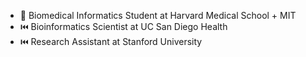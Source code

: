 - 👋 Biomedical Informatics Student at Harvard Medical School + MIT
- ⏮️ Bioinformatics Scientist at UC San Diego Health
- ⏮️ Research Assistant at Stanford University

<!---
johnjun430/johnjun430 is a ✨ special ✨ repository because its `README.md` (this file) appears on your GitHub profile.
You can click the Preview link to take a look at your changes.
--->
